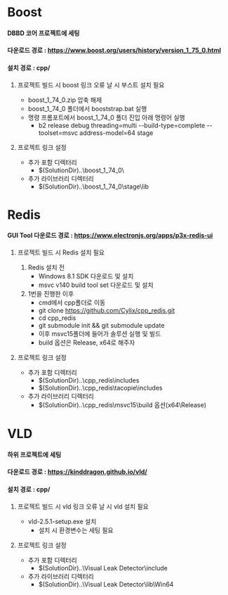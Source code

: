 # Boost

#### DBBD 코어 프로젝트에 세팅

#### 다운로드 경로 : https://www.boost.org/users/history/version_1_75_0.html

#### 설치 경로 : cpp/

1. 프로젝트 빌드 시 boost 링크 오류 날 시 부스트 설치 필요

   - boost_1_74_0.zip 압축 해제
   - boost_1_74_0 폴더에서 booststrap.bat 실행
   - 명령 프롬포트에서 boost_1_74_0 폴더 진입 아래 명령어 실행
     - b2 release debug threading=multi --build-type=complete --toolset=msvc address-model=64 stage

2. 프로젝트 링크 설정
   - 추가 포함 디렉터리
     - \$(SolutionDir)..\boost_1_74_0\
   - 추가 라이브러리 디렉터리
     - \$(SolutionDir)..\boost_1_74_0\stage\lib

# Redis

#### GUI Tool 다운로드 경로 : https://www.electronjs.org/apps/p3x-redis-ui

1. 프로젝트 빌드 시 Redis 설치 필요

   1. Redis 설치 전
      - Windows 8.1 SDK 다운로드 및 설치
      - msvc v140 build tool set 다운로드 및 설치
   2. 1번을 진행한 이후
      - cmd에서 cpp폴더로 이동
      - git clone https://github.com/Cylix/cpp_redis.git
      - cd cpp_redis
      - git submodule init && git submodule update
      - 이후 msvc15폴더에 들어가 솔루션 실행 및 빌드
      - build 옵션은 Release, x64로 해주자

2. 프로젝트 링크 설정
   - 추가 포함 디렉터리
     - \$(SolutionDir)..\cpp_redis\includes
     - \$(SolutionDir)..\cpp_redis\tacopie\includes
   - 추가 라이브러리 디렉터리
     - \$(SolutionDir)..\cpp_redis\msvc15\build 옵션(x64\Release)

# VLD

#### 하위 프로젝트에 세팅

#### 다운로드 경로 : https://kinddragon.github.io/vld/

#### 설치 경로 : cpp/

1. 프로젝트 빌드 시 vld 링크 오류 날 시 vld 설치 필요

   - vld-2.5.1-setup.exe 설치
     - 설치 시 환경변수는 세팅 필요

2. 프로젝트 링크 설정
   - 추가 포함 디렉터리
     - \$(SolutionDir)..\Visual Leak Detector\include
   - 추가 라이브러리 디렉터리
     - \$(SolutionDir)..\Visual Leak Detector\lib\Win64
